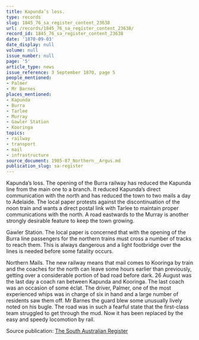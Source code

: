 ```yaml
---
title: Kapunda’s loss.
type: records
slug: 1845_76_sa_register_content_23638
url: /records/1845_76_sa_register_content_23638/
record_id: 1845_76_sa_register_content_23638
date: '1870-09-03'
date_display: null
volume: null
issue_number: null
page: '5'
article_type: news
issue_reference: 3 September 1870, page 5
people_mentioned:
- Palmer
- Mr Barnes
places_mentioned:
- Kapunda
- Burra
- Tarlee
- Murray
- Gawler Station
- Kooringa
topics:
- railway
- transport
- mail
- infrastructure
source_document: 1985-87_Northern__Argus.md
publication_slug: sa-register
---
```


Kapunda’s loss.  The opening of the Burra railway has reduced the Kapunda line from the main one to a branch.  It reduced Kapunda’s direct communication with the north and has reduced the town to two mails a day to Adelaide.  The local paper protests against the discontinuation of the noon train and wants a direct postal link with Tarlee to maintain proper communications with the north.  A road eastwards to the Murray is another strongly desirable feature to keep the town growing.

Gawler Station.  The local paper is concerned that with the opening of the Burra line passengers for the northern trains must cross a number of tracks to reach them.  This is always dangerous and a light footbridge over the lines is needed before some fatality occurs.

Northern Mails.  The new railway means that mail comes to Kooringa by train and the coaches for the north can leave some hours earlier than previously, getting over a considerable portion of bad road before dark.  26 August was the last day a coach ran between Kapunda and Kooringa.  The last coach was an occasion of some éclat.  The driver, Palmer, one of the most experienced whips was in charge of six in hand and a large number of residents saw them off.  Mr Barnes the guard blew some unusually lively noted on his bugle.  The road was in such a fearful state that the first-class team struggled to get through the mud.  Now it has been replaced by the easy and speedy locomotion by rail.

Source publication: [The South Australian Register](/publications/sa-register/)
